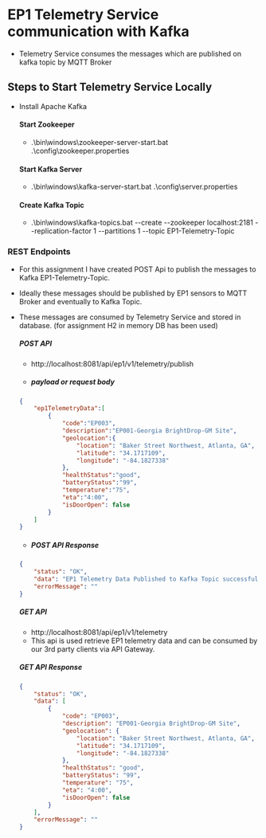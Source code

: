 # EP1 Telemetry Service communication with Kafka 
 - Telemetry Service consumes the messages which are published on kafka topic by MQTT Broker
 ## Steps to Start Telemetry Service Locally
 - Install Apache Kafka 
   #### Start Zookeeper
   -  .\bin\windows\zookeeper-server-start.bat  .\config\zookeeper.properties
   #### Start Kafka Server
   - .\bin\windows\kafka-server-start.bat  .\config\server.properties
   #### Create Kafka Topic
   - .\bin\windows\kafka-topics.bat --create --zookeeper localhost:2181 --replication-factor 1 --partitions 1 --topic EP1-Telemetry-Topic
 
 ### REST Endpoints 
 - For this assignment I have created POST Api to publish the messages to Kafka EP1-Telemetry-Topic.
 - Ideally these messages should be published by EP1 sensors to MQTT Broker and eventually to Kafka Topic.
 - These messages are consumed by Telemetry Service and stored in database. (for assignment H2 in memory DB has been used)
    ##### POST API  
    - http://localhost:8081/api/ep1/v1/telemetry/publish
    - ##### payload or request body
    ```json
    {
        "ep1TelemetryData":[
            {
                "code":"EP003",
                "description":"EP001-Georgia BrightDrop-GM Site",
                "geolocation":{
                    "location": "Baker Street Northwest, Atlanta, GA",
                    "latitude": "34.1717109",
                    "longitude": "-84.1827338"
                },
                "healthStatus":"good",
                "batteryStatus":"99",
                "temperature":"75",
                "eta":"4:00",
                "isDoorOpen": false
            }
        ]
    }
    ```
   - ##### POST API Response
   ```json
   {
       "status": "OK",
       "data": "EP1 Telemetry Data Published to Kafka Topic successfully",
       "errorMessage": ""
   }
   ```
   ##### GET API
   - http://localhost:8081/api/ep1/v1/telemetry
   - This api is used retrieve EP1 telemetry data and can be consumed by our 3rd party
     clients via API Gateway. 
     
   ##### GET API Response
   ```json
   {
       "status": "OK",
       "data": [
           {
               "code": "EP003",
               "description": "EP001-Georgia BrightDrop-GM Site",
               "geolocation": {
                   "location": "Baker Street Northwest, Atlanta, GA",
                   "latitude": "34.1717109",
                   "longitude": "-84.1827338"
               },
               "healthStatus": "good",
               "batteryStatus": "99",
               "temperature": "75",
               "eta": "4:00",
               "isDoorOpen": false
           }
       ],
       "errorMessage": ""
   }
   ```  
     
   
    
    
 

